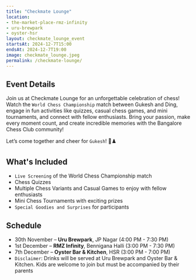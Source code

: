 ```yaml
---
title: "Checkmate Lounge"
location: 
- the-market-place-rmz-infinity
- uru-brewpark
- oyster-hsr
layout: checkmate_lounge_event
startsAt: 2024-12-7T15:00
endsAt: 2024-12-7T19:00
image: checkmate_lounge.jpeg
permalink: /checkmate-lounge/
---
```

## Event Details

Join us at Checkmate Lounge for an unforgettable celebration of chess! Watch the `World Chess Championship` match between Gukesh and Ding, engage in fun activities like quizzes, casual chess games, and mini tournaments, and connect with fellow enthusiasts.
Bring your passion, make every moment count, and create incredible memories with the Bangalore Chess Club community!

Let’s come together and cheer for `Gukesh`! 🎉♟️

## What's Included

-  `Live Screening` of the World Chess Championship match
- Chess Quizzes 
- ️Multiple Chess Variants and Casual Games to enjoy with fellow enthusiasts
- Mini Chess Tournaments with exciting prizes
-  `Special Goodies and Surprises` for participants


## Schedule

- 30th November – **Uru Brewpark**, JP Nagar (4:00 PM - 7:30 PM)
- 1st December – **RMZ Infinity**, Bennigana Halli (3:00 PM - 7:30 PM)
- 7th December – **Oyster Bar & Kitchen**, HSR (3:00 PM - 7:00 PM)
- `Disclaimer`: Drinks will be served at Uru Brewpark and Oyster Bar & Kitchen. Kids are welcome to join but must be accompanied by their parents
